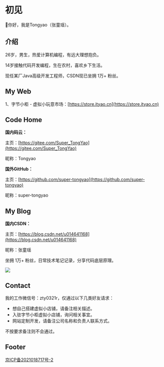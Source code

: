 # 初见
🐻你好，我是Tongyao（张童瑶）。



## 介绍

26岁，男生，热爱计算机编程，有远大理想抱负。

14岁接触代码开发编程，生在农村，喜欢乡下生活。

现任某厂Java高级开发工程师，CSDN现已坐拥 1万+ 粉丝。


## My Web

1、字节小柜 - 虚拟小玩意市场：[https://store.ityao.cn](https://store.ityao.cn)



## Code Home

**国内码云：**

主页：[https://gitee.com/Super_TongYao](https://gitee.com/Super_TongYao)

昵称：Tongyao



**国外GitHub：**

主页：[https://github.com/super-tongyao](https://github.com/super-tongyao)

昵称：super-tongyao


## My Blog

**国内CSDN：**

主页：[https://blog.csdn.net/u014641168](https://blog.csdn.net/u014641168)

昵称：张童瑶

坐拥 1万+ 粉丝，日常技术笔记记录，分享代码底层原理。

![](https://img-blog.csdnimg.cn/cc2b4f5fad3041f292ce19dc606c96d4.png)


## Contact

我的工作微信号：zty0321r，仅通过以下几类好友请求：

- 想自己搭建虚拟小店铺，请备注相关描述。
- 入驻字节小柜虚拟小店铺，询问相关事宜。
- 网站定制开发，请备注公司名称和负责人联系方式。

不按要求备注则不会通过。

## Footer

[京ICP备2021018717号-2](https://beian.miit.gov.cn/)

